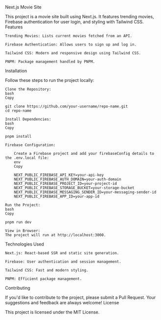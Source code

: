 Next.js Movie Site

This project is a movie site built using Next.js. It features trending movies, Firebase authentication for user login, and styling with Tailwind CSS.
Features

    Trending Movies: Lists current movies fetched from an API.

    Firebase Authentication: Allows users to sign up and log in.

    Tailwind CSS: Modern and responsive design using Tailwind CSS.

    PNPM: Package management handled by PNPM.

Installation

Follow these steps to run the project locally:

    Clone the Repository:
    bash
    Copy

    git clone https://github.com/your-username/repo-name.git
    cd repo-name

    Install Dependencies:
    bash
    Copy

    pnpm install

    Firebase Configuration:

        Create a Firebase project and add your firebaseConfig details to the .env.local file:
        env
        Copy

        NEXT_PUBLIC_FIREBASE_API_KEY=your-api-key
        NEXT_PUBLIC_FIREBASE_AUTH_DOMAIN=your-auth-domain
        NEXT_PUBLIC_FIREBASE_PROJECT_ID=your-project-id
        NEXT_PUBLIC_FIREBASE_STORAGE_BUCKET=your-storage-bucket
        NEXT_PUBLIC_FIREBASE_MESSAGING_SENDER_ID=your-messaging-sender-id
        NEXT_PUBLIC_FIREBASE_APP_ID=your-app-id

    Run the Project:
    bash
    Copy

    pnpm run dev

    View in Browser:
    The project will run at http://localhost:3000.

Technologies Used

    Next.js: React-based SSR and static site generation.

    Firebase: User authentication and session management.

    Tailwind CSS: Fast and modern styling.

    PNPM: Efficient package management.

Contributing

If you'd like to contribute to the project, please submit a Pull Request. Your suggestions and feedback are always welcome!
License

This project is licensed under the MIT License.
